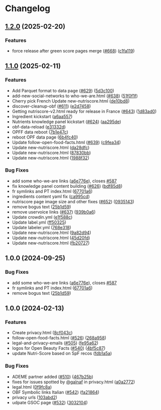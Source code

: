 # Changelog

## [1.2.0](https://github.com/openfoodfacts/openfoodfacts-web/compare/v1.1.0...v1.2.0) (2025-02-20)


### Features

* force release after green score pages merge ([#668](https://github.com/openfoodfacts/openfoodfacts-web/issues/668)) ([c1fa119](https://github.com/openfoodfacts/openfoodfacts-web/commit/c1fa119eced0481f84da478578d7845beeb3b002))

## [1.1.0](https://github.com/openfoodfacts/openfoodfacts-web/compare/v1.0.0...v1.1.0) (2025-02-11)


### Features

* Add Parquet format to data page ([#629](https://github.com/openfoodfacts/openfoodfacts-web/issues/629)) ([5d3c100](https://github.com/openfoodfacts/openfoodfacts-web/commit/5d3c10004ab0827b76492778abb29c0a79384578))
* add-new-social-networks to who-we-are.html ([#638](https://github.com/openfoodfacts/openfoodfacts-web/issues/638)) ([51f0f1f](https://github.com/openfoodfacts/openfoodfacts-web/commit/51f0f1fca654e82fb347f019f4608ed1e4947d7c))
* Cherry pick French Update new-nutriscore.html ([de10bd8](https://github.com/openfoodfacts/openfoodfacts-web/commit/de10bd8f99177cd1d6acdc827cc5c389fa9f2867))
* discover-cleanup-obf ([#611](https://github.com/openfoodfacts/openfoodfacts-web/issues/611)) ([e2d7458](https://github.com/openfoodfacts/openfoodfacts-web/commit/e2d745892ffb64d7d927c9206909fe5c4b865d15))
* Getting nutriscore-v2.html ready for release in France ([#643](https://github.com/openfoodfacts/openfoodfacts-web/issues/643)) ([1d83ad0](https://github.com/openfoodfacts/openfoodfacts-web/commit/1d83ad03ca513794a97254cffa04d2b5facfca28))
* Ingredient kickstart ([a6aa557](https://github.com/openfoodfacts/openfoodfacts-web/commit/a6aa5578b002b1678fdd9456f069d1c656be9873))
* Nutrients knowledge panel kickstart ([#624](https://github.com/openfoodfacts/openfoodfacts-web/issues/624)) ([aa295de](https://github.com/openfoodfacts/openfoodfacts-web/commit/aa295decdb1f850037109d75c6e2a005a9d4286c))
* obf-data-reload ([e31332d](https://github.com/openfoodfacts/openfoodfacts-web/commit/e31332d7a529dfd1f3af0122f0c5f0749d54f28d))
* OPFF data reboot ([7b1e47c](https://github.com/openfoodfacts/openfoodfacts-web/commit/7b1e47c46a788c224e49ed6a3e1f9d61be2f59fd))
* reboot OPF data page ([6b4fc40](https://github.com/openfoodfacts/openfoodfacts-web/commit/6b4fc4044cc401ec7eb409cf2ddf285620d62479))
* Update follow-open-food-facts.html ([#639](https://github.com/openfoodfacts/openfoodfacts-web/issues/639)) ([c9fea34](https://github.com/openfoodfacts/openfoodfacts-web/commit/c9fea345e304a1604ff71b45c0d20199801edd45))
* Update new-nutriscore.html ([da28dfc](https://github.com/openfoodfacts/openfoodfacts-web/commit/da28dfcb9d1d984b59306b978217090bd51411ca))
* Update new-nutriscore.html ([87830bb](https://github.com/openfoodfacts/openfoodfacts-web/commit/87830bb9f984d8c3239564e51c68244b8a64cd3f))
* Update new-nutriscore.html ([1988f32](https://github.com/openfoodfacts/openfoodfacts-web/commit/1988f324dd0548d3282e436a243b8c3384e5f6ae))


### Bug Fixes

* add some who-we-are links ([a6e776e](https://github.com/openfoodfacts/openfoodfacts-web/commit/a6e776e9db7a6c22564088ac99ded67b363ebfb7)), closes [#587](https://github.com/openfoodfacts/openfoodfacts-web/issues/587)
* fix knowledge panel content building ([#626](https://github.com/openfoodfacts/openfoodfacts-web/issues/626)) ([bdf85d8](https://github.com/openfoodfacts/openfoodfacts-web/commit/bdf85d84d064d02e42c7513e5a2e09a126061014))
* fr symlinks and PT index.html ([67701a6](https://github.com/openfoodfacts/openfoodfacts-web/commit/67701a694058f1afeb0c6737060b670825c2e1df))
* ingredients content yaml fix ([ca995cd](https://github.com/openfoodfacts/openfoodfacts-web/commit/ca995cd38f2a30012cbdd85fab7cb530edb4ef1c))
* nutriscore page image size and other fixes ([#652](https://github.com/openfoodfacts/openfoodfacts-web/issues/652)) ([0935143](https://github.com/openfoodfacts/openfoodfacts-web/commit/0935143865716704b1abb84a1070fcfe2eae7140))
* remove bogus text ([25b1d59](https://github.com/openfoodfacts/openfoodfacts-web/commit/25b1d598ec397ab0ac44d83267e573103cd5cb94))
* remove uservoice links ([#637](https://github.com/openfoodfacts/openfoodfacts-web/issues/637)) ([939b0a6](https://github.com/openfoodfacts/openfoodfacts-web/commit/939b0a63ff06b97d0f34de71ced8ef417d7f05ba))
* Update crowdin.yml ([e1f588c](https://github.com/openfoodfacts/openfoodfacts-web/commit/e1f588c2820db343e20505fd4633db9a74049c43))
* Update label.yml ([ff50325](https://github.com/openfoodfacts/openfoodfacts-web/commit/ff503250fec2d705d69ea409472612670a1fc902))
* Update labeler.yml ([768e318](https://github.com/openfoodfacts/openfoodfacts-web/commit/768e3183be016e1e27904b985b5c1027ae64739b))
* Update new-nutriscore.html ([9a82d94](https://github.com/openfoodfacts/openfoodfacts-web/commit/9a82d942b14f74bee5b5daa2d1bf4d04d982bd06))
* Update new-nutriscore.html ([45d20fd](https://github.com/openfoodfacts/openfoodfacts-web/commit/45d20fdc8b3674645054a3c95a218f933f1d5ae3))
* Update new-nutriscore.html ([fb20727](https://github.com/openfoodfacts/openfoodfacts-web/commit/fb207276a48119667daefa38967311b7c12fe27d))

## 1.0.0 (2024-09-25)


### Bug Fixes

* add some who-we-are links ([a6e776e](https://github.com/openfoodfacts/openfoodfacts-web/commit/a6e776e9db7a6c22564088ac99ded67b363ebfb7)), closes [#587](https://github.com/openfoodfacts/openfoodfacts-web/issues/587)
* fr symlinks and PT index.html ([67701a6](https://github.com/openfoodfacts/openfoodfacts-web/commit/67701a694058f1afeb0c6737060b670825c2e1df))
* remove bogus text ([25b1d59](https://github.com/openfoodfacts/openfoodfacts-web/commit/25b1d598ec397ab0ac44d83267e573103cd5cb94))

## 1.0.0 (2024-02-13)


### Features

* Create privacy.html ([8cf043c](https://github.com/openfoodfacts/openfoodfacts-web/commit/8cf043cc0c056b87d728f42aa45aed639d451350))
* follow-open-food-facts.html ([#526](https://github.com/openfoodfacts/openfoodfacts-web/issues/526)) ([268a958](https://github.com/openfoodfacts/openfoodfacts-web/commit/268a95823453cd807d8eb6c09488c565cd44c740))
* legal-and-privacy-emails ([#505](https://github.com/openfoodfacts/openfoodfacts-web/issues/505)) ([fe95a62](https://github.com/openfoodfacts/openfoodfacts-web/commit/fe95a62510dac87c042b2498525079c921345ee8))
* logos for Open Beauty Facts ([#540](https://github.com/openfoodfacts/openfoodfacts-web/issues/540)) ([4bf5c87](https://github.com/openfoodfacts/openfoodfacts-web/commit/4bf5c876f1bed47a5511c191a4ee9e35cbb7cb52))
* update Nutri-Score based on SpF recos ([fdb1a5a](https://github.com/openfoodfacts/openfoodfacts-web/commit/fdb1a5ad3ad1b123ca7acc4d75990d97a44fd025))


### Bug Fixes

* ADEME partner added ([#510](https://github.com/openfoodfacts/openfoodfacts-web/issues/510)) ([467b25b](https://github.com/openfoodfacts/openfoodfacts-web/commit/467b25ba79eb4c592d8c6a537a1217ccd2f050be))
* fixes for issues spotted by [@galnaf](https://github.com/galnaf) in privacy.html ([a0a2772](https://github.com/openfoodfacts/openfoodfacts-web/commit/a0a2772b8842bfc9365db0ce311b2475f4ffa3e1))
* legal.html ([0f9fc8a](https://github.com/openfoodfacts/openfoodfacts-web/commit/0f9fc8a952226292049944fa6434a07a606ccd93))
* OBF Symbolic links Italian ([#542](https://github.com/openfoodfacts/openfoodfacts-web/issues/542)) ([fa21864](https://github.com/openfoodfacts/openfoodfacts-web/commit/fa2186438489bd9a85e6abfd6cab918666507e94))
* privacy urls ([103abd2](https://github.com/openfoodfacts/openfoodfacts-web/commit/103abd2475f74f8c5c0ff0d1925f4e0eac6df5fa))
* udpate GSOC page ([#532](https://github.com/openfoodfacts/openfoodfacts-web/issues/532)) ([3032104](https://github.com/openfoodfacts/openfoodfacts-web/commit/3032104c787681985ed33198757e287c54a89671))
